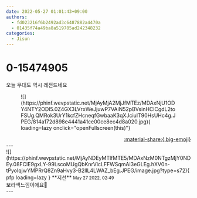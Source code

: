 ```yaml
---
date: 2022-05-27 01:01:43+09:00
authors:
  - fd023216f6b2492ad3c6487882a4470a
  - 01435f74a49ba8a519705ad242348232
categories:
  - Jisun
---
```


# 0-15474905

<div class="post-container" markdown="1">
<div class="content-container md-sidebar__scrollwrap" markdown="1">

오늘 무대도 역시 레전드네요
<figure markdown="1">
![](https://phinf.wevpstatic.net/MjAyMjA2MjJfMTEz/MDAxNjU1ODY4NTY2ODI5.0Z4GX3LVrxWeJjuwP7VAiN52pBVsinHClCgdL2toFSUg.QMRok3UrY1kcfZHcneqfGwbaaK3qXJciuIT90HsUHc4g.JPEG/814a172d898e4441a41ce00ce8ec4d8a020.jpg){ loading=lazy onclick="openFullscreen(this)"}
</figure>


</div>
</div>

<div style="text-align: right;" markdown="1">
<a href="https://weverse.io/fromis9/fanpost/0-15474905" style="text-align: right;">:material-share:{.big-emoji}</a>
</div>
---

<div class="comments-container md-sidebar__scrollwrap" markdown="1">
<div class="comment" markdown="1">
<div class='id-container' markdown="1">
![](https://phinf.wevpstatic.net/MjAyNDEyMTlfMTE5/MDAxNzM0NTgzMjY0NDEy.08FClE9gxLY-99LscoMUgQbKnrVicLFFWSqmAi3eGLEg.hXV0n-tPyoIqjwYMPRrQ8Zn9aHvy3-B2llL4LWAZ_bEg.JPEG/image.jpg?type=s72){ pfp loading=lazy }
**<span class="artist">지선</span>** <small>May 27 2022, 02:49</small><br>
</div>
<div class='comment-body' markdown="1">
보라색느낌이에요🥳
</div>
</div>
</div>
---

